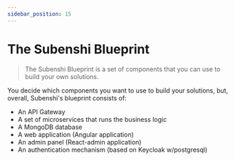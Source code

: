 ```yaml
---
sidebar_position: 15
---
```


# The Subenshi Blueprint

> The Subenshi Blueprint is a set of components that you can use to build your own solutions.

You decide which components you want to use to build your solutions, but, overall, Subenshi's blueprint consists of:

- An API Gateway
- A set of microservices that runs the business logic
- A MongoDB database
- A web application (Angular application)
- An admin panel (React-admin application)
- An authentication mechanism (based on Keycloak w/postgresql)